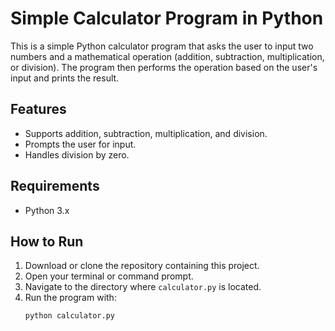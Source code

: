 # Simple Calculator Program in Python

This is a simple Python calculator program that asks the user to input two numbers and a mathematical operation (addition, subtraction, multiplication, or division). The program then performs the operation based on the user's input and prints the result.

## Features

- Supports addition, subtraction, multiplication, and division.
- Prompts the user for input.
- Handles division by zero.

## Requirements

- Python 3.x

## How to Run

1. Download or clone the repository containing this project.
2. Open your terminal or command prompt.
3. Navigate to the directory where `calculator.py` is located.
4. Run the program with:
   ```bash
   python calculator.py
